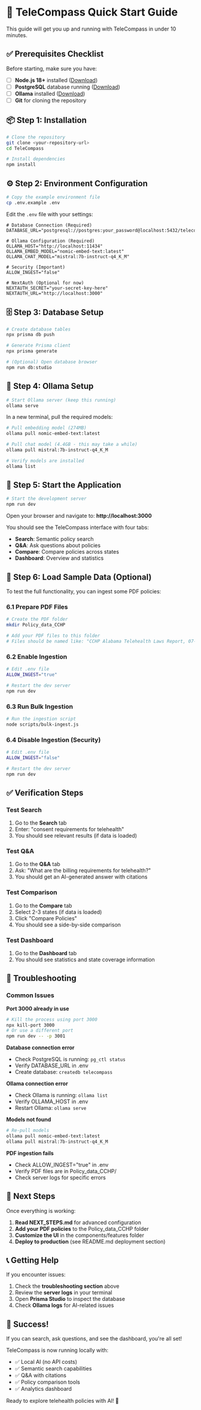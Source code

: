 # 🚀 TeleCompass Quick Start Guide

This guide will get you up and running with TeleCompass in under 10 minutes.

## ✅ Prerequisites Checklist

Before starting, make sure you have:
- [ ] **Node.js 18+** installed ([Download](https://nodejs.org/))
- [ ] **PostgreSQL** database running ([Download](https://www.postgresql.org/download/))
- [ ] **Ollama** installed ([Download](https://ollama.ai/))
- [ ] **Git** for cloning the repository

## 📦 Step 1: Installation

```bash
# Clone the repository
git clone <your-repository-url>
cd TeleCompass

# Install dependencies
npm install
```

## ⚙️ Step 2: Environment Configuration

```bash
# Copy the example environment file
cp .env.example .env
```

Edit the `.env` file with your settings:

```env
# Database Connection (Required)
DATABASE_URL="postgresql://postgres:your_password@localhost:5432/telecompass"

# Ollama Configuration (Required)
OLLAMA_HOST="http://localhost:11434"
OLLAMA_EMBED_MODEL="nomic-embed-text:latest"
OLLAMA_CHAT_MODEL="mistral:7b-instruct-q4_K_M"

# Security (Important)
ALLOW_INGEST="false"

# NextAuth (Optional for now)
NEXTAUTH_SECRET="your-secret-key-here"
NEXTAUTH_URL="http://localhost:3000"
```

## 🗄️ Step 3: Database Setup

```bash
# Create database tables
npx prisma db push

# Generate Prisma client
npx prisma generate

# (Optional) Open database browser
npm run db:studio
```

## 🤖 Step 4: Ollama Setup

```bash
# Start Ollama server (keep this running)
ollama serve
```

In a new terminal, pull the required models:

```bash
# Pull embedding model (274MB)
ollama pull nomic-embed-text:latest

# Pull chat model (4.4GB - this may take a while)
ollama pull mistral:7b-instruct-q4_K_M

# Verify models are installed
ollama list
```

## 🚀 Step 5: Start the Application

```bash
# Start the development server
npm run dev
```

Open your browser and navigate to: **http://localhost:3000**

You should see the TeleCompass interface with four tabs:
- **Search**: Semantic policy search
- **Q&A**: Ask questions about policies  
- **Compare**: Compare policies across states
- **Dashboard**: Overview and statistics

## 📄 Step 6: Load Sample Data (Optional)

To test the full functionality, you can ingest some PDF policies:

### 6.1 Prepare PDF Files
```bash
# Create the PDF folder
mkdir Policy_data_CCHP

# Add your PDF files to this folder
# Files should be named like: "CCHP Alabama Telehealth Laws Report, 07-18-2025.pdf"
```

### 6.2 Enable Ingestion
```bash
# Edit .env file
ALLOW_INGEST="true"

# Restart the dev server
npm run dev
```

### 6.3 Run Bulk Ingestion
```bash
# Run the ingestion script
node scripts/bulk-ingest.js
```

### 6.4 Disable Ingestion (Security)
```bash
# Edit .env file
ALLOW_INGEST="false"

# Restart the dev server
npm run dev
```

## ✅ Verification Steps

### Test Search
1. Go to the **Search** tab
2. Enter: "consent requirements for telehealth"
3. You should see relevant results (if data is loaded)

### Test Q&A
1. Go to the **Q&A** tab  
2. Ask: "What are the billing requirements for telehealth?"
3. You should get an AI-generated answer with citations

### Test Comparison
1. Go to the **Compare** tab
2. Select 2-3 states (if data is loaded)
3. Click "Compare Policies"
4. You should see a side-by-side comparison

### Test Dashboard
1. Go to the **Dashboard** tab
2. You should see statistics and state coverage information

## 🔧 Troubleshooting

### Common Issues

**Port 3000 already in use**
```bash
# Kill the process using port 3000
npx kill-port 3000
# Or use a different port
npm run dev -- -p 3001
```

**Database connection error**
- Check PostgreSQL is running: `pg_ctl status`
- Verify DATABASE_URL in .env
- Create database: `createdb telecompass`

**Ollama connection error**
- Check Ollama is running: `ollama list`
- Verify OLLAMA_HOST in .env
- Restart Ollama: `ollama serve`

**Models not found**
```bash
# Re-pull models
ollama pull nomic-embed-text:latest
ollama pull mistral:7b-instruct-q4_K_M
```

**PDF ingestion fails**
- Check ALLOW_INGEST="true" in .env
- Verify PDF files are in Policy_data_CCHP/
- Check server logs for specific errors

## 🎯 Next Steps

Once everything is working:

1. **Read NEXT_STEPS.md** for advanced configuration
2. **Add your PDF policies** to the Policy_data_CCHP folder
3. **Customize the UI** in the components/features folder
4. **Deploy to production** (see README.md deployment section)

## 📞 Getting Help

If you encounter issues:

1. Check the **troubleshooting section** above
2. Review the **server logs** in your terminal
3. Open **Prisma Studio** to inspect the database
4. Check **Ollama logs** for AI-related issues

## 🎉 Success!

If you can search, ask questions, and see the dashboard, you're all set! 

TeleCompass is now running locally with:
- ✅ Local AI (no API costs)
- ✅ Semantic search capabilities  
- ✅ Q&A with citations
- ✅ Policy comparison tools
- ✅ Analytics dashboard

Ready to explore telehealth policies with AI! 🚀
